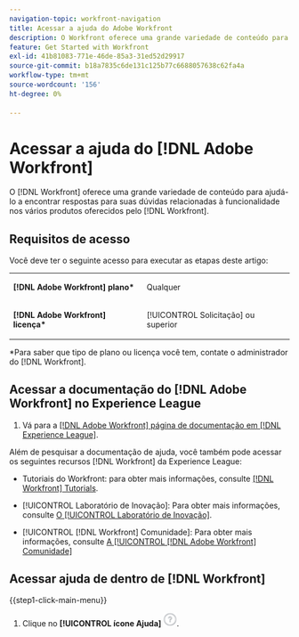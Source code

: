 ```yaml
---
navigation-topic: workfront-navigation
title: Acessar a ajuda do Adobe Workfront
description: O Workfront oferece uma grande variedade de conteúdo para ajudá-lo a encontrar respostas para suas dúvidas relacionadas à funcionalidade nos vários produtos oferecidos pelo Workfront.
feature: Get Started with Workfront
exl-id: 41b81083-771e-46de-85a3-31ed52d29917
source-git-commit: b18a7835c6de131c125b77c6688057638c62fa4a
workflow-type: tm+mt
source-wordcount: '156'
ht-degree: 0%

---
```


# Acessar a ajuda do [!DNL Adobe Workfront]

O [!DNL Workfront] oferece uma grande variedade de conteúdo para ajudá-lo a encontrar respostas para suas dúvidas relacionadas à funcionalidade nos vários produtos oferecidos pelo [!DNL Workfront].

## Requisitos de acesso

Você deve ter o seguinte acesso para executar as etapas deste artigo:

<table style="table-layout:auto"> 
 <col> 
 </col> 
 <col> 
 </col> 
 <tbody> 
  <tr> 
   <td role="rowheader"><strong>[!DNL Adobe Workfront] plano*</strong></td> 
   <td> <p>Qualquer</p> </td> 
  </tr> 
  <tr> 
   <td role="rowheader"><strong>[!DNL Adobe Workfront] licença*</strong></td> 
   <td> <p>[!UICONTROL Solicitação] ou superior</p> </td> 
  </tr> 
 </tbody> 
</table>

&#42;Para saber que tipo de plano ou licença você tem, contate o administrador do [!DNL Workfront].

## Acessar a documentação do [!DNL Adobe Workfront] no Experience League

1. Vá para a [[!DNL Adobe Workfront] página de documentação em [!DNL Experience League]](https://experienceleague.adobe.com/pt-br/docs/workfront/using/home).

Além de pesquisar a documentação de ajuda, você também pode acessar os seguintes recursos [!DNL Workfront] da Experience League:

* Tutoriais do Workfront: para obter mais informações, consulte [[!DNL Workfront] Tutorials](https://experienceleague.adobe.com/pt-br/docs/workfront-learn/tutorials-workfront/home).

* [!UICONTROL Laboratório de Inovação]: Para obter mais informações, consulte [O [!UICONTROL Laboratório de Inovação]](https://experienceleaguecommunities.adobe.com/t5/workfront-ideas/idb-p/workfront-ideas?profile.language=pt).
* [!UICONTROL [!DNL Workfront] Comunidade]: Para obter mais informações, consulte [A [!UICONTROL [!DNL Adobe Workfront] Comunidade]](https://experienceleaguecommunities.adobe.com/t5/workfront/ct-p/workfront?profile.language=pt)

## Acessar ajuda de dentro de [!DNL Workfront]

{{step1-click-main-menu}}

1. Clique no **[!UICONTROL ícone Ajuda]** ![Ícone Ajuda](assets/help-icon.png).
